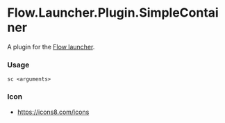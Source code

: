 Flow.Launcher.Plugin.SimpleContainer
==================

A plugin for the [Flow launcher](https://github.com/Flow-Launcher/Flow.Launcher).

### Usage

    sc <arguments>
    
    





### Icon
- https://icons8.com/icons
